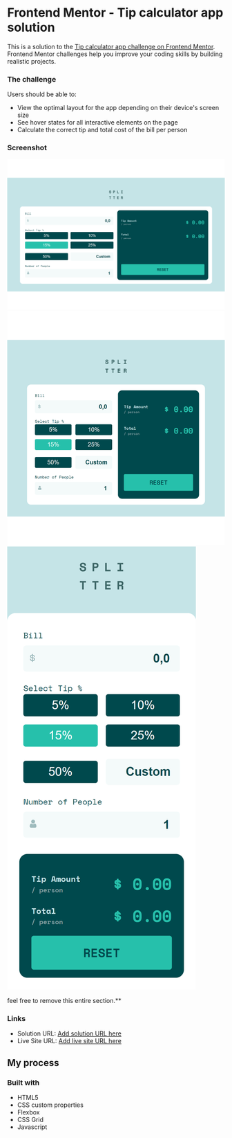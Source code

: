 # Frontend Mentor - Tip calculator app solution

This is a solution to the [Tip calculator app challenge on Frontend Mentor](https://www.frontendmentor.io/challenges/tip-calculator-app-ugJNGbJUX). Frontend Mentor challenges help you improve your coding skills by building realistic projects.


### The challenge

Users should be able to:

- View the optimal layout for the app depending on their device's screen size
- See hover states for all interactive elements on the page
- Calculate the correct tip and total cost of the bill per person

### Screenshot

![](./desktop.png)
![](./tablet.png)
![](./mobile.png)

feel free to remove this entire section.**

### Links

- Solution URL: [Add solution URL here](https://github.com/Stephanie0905/Tip_calculator.git)
- Live Site URL: [Add live site URL here](https://Stephanie0905.github.io/Tip_calculator.git/)

## My process

### Built with

- HTML5 
- CSS custom properties
- Flexbox
- CSS Grid
- Javascript 
